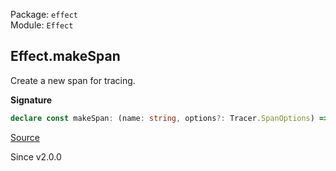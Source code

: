 Package: `effect`<br />
Module: `Effect`<br />

## Effect.makeSpan

Create a new span for tracing.

**Signature**

```ts
declare const makeSpan: (name: string, options?: Tracer.SpanOptions) => Effect<Tracer.Span>
```

[Source](https://github.com/Effect-TS/effect/tree/main/packages/effect/src/Effect.ts#L13054)

Since v2.0.0